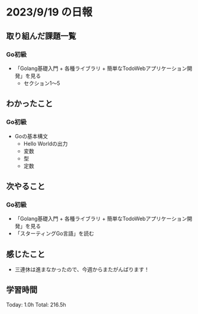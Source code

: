 # 2023/9/19 の日報

## 取り組んだ課題一覧

### Go初級

- 「Golang基礎入門 + 各種ライブラリ + 簡単なTodoWebアプリケーション開発」を見る
  - セクション1〜5

## わかったこと

### Go初級

- Goの基本構文
  - Hello Worldの出力
  - 変数
  - 型
  - 定数

## 次やること

### Go初級

- 「Golang基礎入門 + 各種ライブラリ + 簡単なTodoWebアプリケーション開発」を見る
- 「スターティングGo言語」を読む

## 感じたこと

- 三連休は進まなかったので、今週からまたがんばります！
  
## 学習時間

Today: 1.0h
Total: 216.5h
